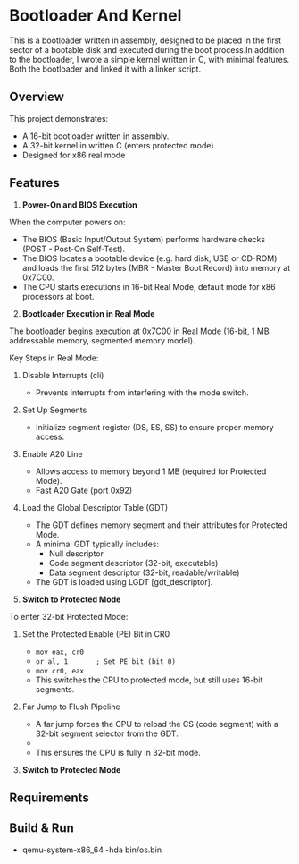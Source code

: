 # Bootloader And Kernel

This is a bootloader written in assembly, designed to be placed in the first sector of a bootable disk and executed during the boot process.In addition to the bootloader, I wrote a simple kernel written in C, with minimal features. Both the bootloader and  linked it with a linker script. 

## Overview

This project demonstrates:
- A 16-bit bootloader written in assembly.
- A 32-bit kernel in written C (enters protected mode).
- Designed for x86 real mode

## Features

1. **Power-On and BIOS Execution**

When the computer powers on:

  - The BIOS (Basic Input/Output System) performs hardware checks (POST - Post-On Self-Test).
  - The BIOS locates a bootable device (e.g. hard disk, USB or CD-ROM) and loads the first 512 bytes (MBR - Master Boot Record) into memory at 0x7C00.
  - The CPU starts executions in 16-bit Real Mode, default mode for x86 processors at boot.

2. **Bootloader Execution in Real Mode**

The bootloader begins execution at 0x7C00 in Real Mode (16-bit, 1 MB addressable memory, segmented memory model).

Key Steps in Real Mode:

   1. Disable Interrupts (cli)
      - Prevents interrupts from interfering with the mode switch.    
   2. Set Up Segments
      - Initialize segment register (DS, ES, SS) to ensure proper memory access.
   3. Enable A20 Line
      - Allows access to memory beyond 1 MB (required for Protected Mode).
      - Fast A20 Gate (port 0x92)
   4. Load the Global Descriptor Table (GDT)
      - The GDT defines memory segment and their attributes for Protected Mode.
      - A minimal GDT typically includes:
          - Null descriptor
          - Code segment descriptor (32-bit, executable)
          - Data segment descriptor (32-bit, readable/writable)
      - The GDT is loaded using LGDT [gdt_descriptor].

3. **Switch to Protected Mode**

To enter 32-bit Protected Mode:

  1. Set the Protected Enable (PE) Bit in CR0
      - `mov eax, cr0`
      - `or al, 1       ; Set PE bit (bit 0)`
      - `mov cr0, eax`
      - This switches the CPU to protected mode, but still uses 16-bit segments.
  2. Far Jump to Flush Pipeline
      - A far jump forces the CPU to reload the CS (code segment) with a 32-bit segment selector from the GDT.
      -
      - This ensures the CPU is fully in 32-bit mode.


4. **Switch to Protected Mode**



## Requirements

## Build & Run
- qemu-system-x86_64 -hda bin/os.bin 
